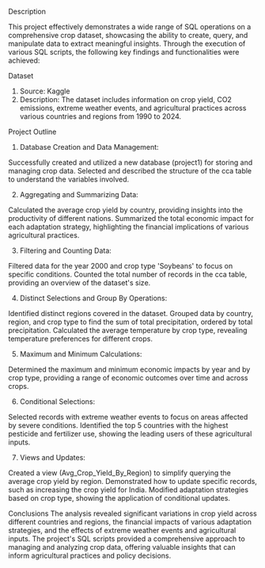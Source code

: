 Description

This project effectively demonstrates a wide range of SQL operations on a comprehensive crop dataset, showcasing the ability to create, query, and manipulate data to extract meaningful insights. Through the execution of various SQL scripts, the following key findings and functionalities were achieved:

Dataset
1. Source: Kaggle
2. Description: The dataset includes information on crop yield, CO2 emissions, extreme weather events, and agricultural practices across various countries and regions from 1990 to 2024.

Project Outline
1. Database Creation and Data Management:

Successfully created and utilized a new database (project1) for storing and managing crop data.
Selected and described the structure of the cca table to understand the variables involved.

2. Aggregating and Summarizing Data:

Calculated the average crop yield by country, providing insights into the productivity of different nations.
Summarized the total economic impact for each adaptation strategy, highlighting the financial implications of various agricultural practices.

3. Filtering and Counting Data:

Filtered data for the year 2000 and crop type 'Soybeans' to focus on specific conditions.
Counted the total number of records in the cca table, providing an overview of the dataset's size.

4. Distinct Selections and Group By Operations:

Identified distinct regions covered in the dataset.
Grouped data by country, region, and crop type to find the sum of total precipitation, ordered by total precipitation.
Calculated the average temperature by crop type, revealing temperature preferences for different crops.

5. Maximum and Minimum Calculations:

Determined the maximum and minimum economic impacts by year and by crop type, providing a range of economic outcomes over time and across crops.

6. Conditional Selections:

Selected records with extreme weather events to focus on areas affected by severe conditions.
Identified the top 5 countries with the highest pesticide and fertilizer use, showing the leading users of these agricultural inputs.

7. Views and Updates:

Created a view (Avg_Crop_Yield_By_Region) to simplify querying the average crop yield by region.
Demonstrated how to update specific records, such as increasing the crop yield for India.
Modified adaptation strategies based on crop type, showing the application of conditional updates.

Conclusions
The analysis revealed significant variations in crop yield across different countries and regions, the financial impacts of various adaptation strategies, and the effects of extreme weather events and agricultural inputs. The project's SQL scripts provided a comprehensive approach to managing and analyzing crop data, offering valuable insights that can inform agricultural practices and policy decisions.
